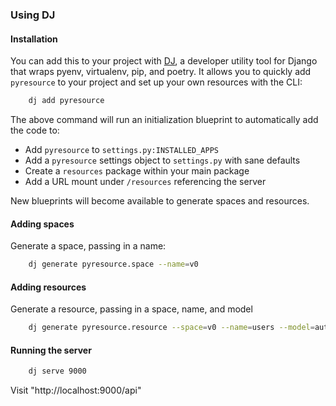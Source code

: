 ### Using DJ

#### Installation

You can add this to your project with [DJ](https://djay.io), a developer utility tool for Django that wraps pyenv, virtualenv, pip, and poetry.
It allows you to quickly add `pyresource` to your project and set up your own resources with the CLI:

``` bash 
    dj add pyresource
```

The above command will run an initialization blueprint to automatically add the code to:
- Add `pyresource` to `settings.py:INSTALLED_APPS`
- Add a `pyresource` settings object to `settings.py` with sane defaults
- Create a `resources` package within your main package
- Add a URL mount under `/resources` referencing the server

New blueprints will become available to generate spaces and resources.

#### Adding spaces

Generate a space, passing in a name:

``` bash
    dj generate pyresource.space --name=v0
```

#### Adding resources

Generate a resource, passing in a space, name, and model

``` bash
    dj generate pyresource.resource --space=v0 --name=users --model=auth.User
```

#### Running the server

``` bash
    dj serve 9000
```

Visit "http://localhost:9000/api"
